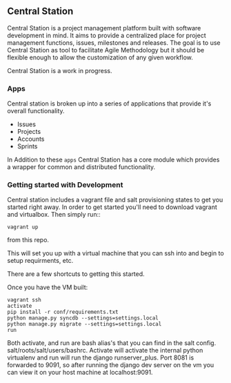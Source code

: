 ## Central Station

Central Station is a project management platform built with software development in mind.  It aims to provide
a centralized place for project management functions, issues, milestones and releases.  The goal is to use
Central Station as tool to facilitate Agile Methodology but it should be flexible enough to allow the customization
of any given workflow.

Central Station is a work in progress.


### Apps

Central station is broken up into a series of applications that provide it's overall functionality.

* Issues
* Projects
* Accounts
* Sprints

In Addition to these ``apps`` Central Station has a core module which provides a wrapper for 
common and distributed functionality.

### Getting started with Development

Central station includes a vagrant file and salt provisioning states to get you started right away.  In
order to get started you'll need to download vagrant and virtualbox.  Then simply run::

    vagrant up

from this repo.

This will set you up with a virtual machine that you can ssh into and begin to setup requirments, etc.

There are a few shortcuts to getting this started.

Once you have the VM built:

    vagrant ssh
    activate
    pip install -r conf/requirements.txt
    python manage.py syncdb --settings=settings.local
    python manage.py migrate --settings=settings.local
    run


Both activate, and run are bash alias's that you can find in the salt config.  salt/roots/salt/users/bashrc.  Activate
will activate the internal python virtualenv and run will run the django runserver_plus.  Port 8081 is forwarded
to 9091, so after running the django dev server on the vm you can view it on your host machine at localhost:9091.